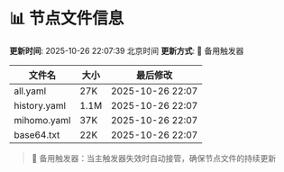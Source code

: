 # 📊 节点文件信息

**更新时间**: 2025-10-26 22:07:39 北京时间
**更新方式**: 🔄 备用触发器

| 文件名 | 大小 | 最后修改 |
|--------|------|----------|
| all.yaml | 27K | 2025-10-26 22:07 |
| history.yaml | 1.1M | 2025-10-26 22:07 |
| mihomo.yaml | 37K | 2025-10-26 22:07 |
| base64.txt | 22K | 2025-10-26 22:07 |

> 🔄 备用触发器：当主触发器失效时自动接管，确保节点文件的持续更新
